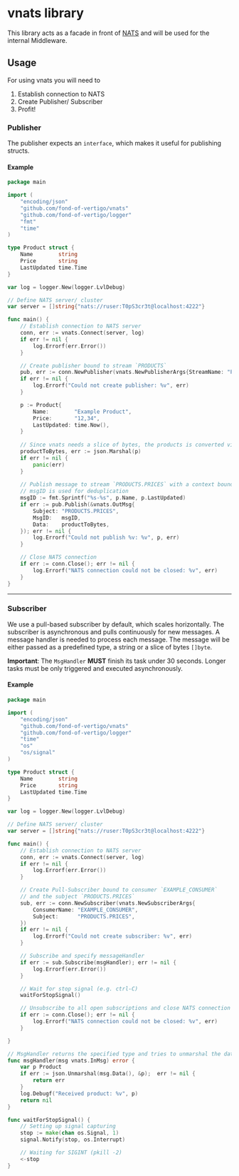 # vnats library

This library acts as a facade in front of [NATS](https://github.com/nats-io/nats.go) and will be used for the internal
Middleware.

## Usage

For using vnats you will need to

1. Establish connection to NATS
2. Create Publisher/ Subscriber
3. Profit!

### Publisher

The publisher expects an `interface`, which makes it useful for publishing structs.

#### Example

```go
package main

import (
	"encoding/json"
	"github.com/fond-of-vertigo/vnats"
	"github.com/fond-of-vertigo/logger"
	"fmt"
	"time"
)

type Product struct {
	Name        string
	Price       string
	LastUpdated time.Time
}

var log = logger.New(logger.LvlDebug)

// Define NATS server/ cluster
var server = []string{"nats://ruser:T0pS3cr3t@localhost:4222"}

func main() {
	// Establish connection to NATS server
	conn, err := vnats.Connect(server, log)
	if err != nil {
		log.Errorf(err.Error())
	}

	// Create publisher bound to stream `PRODUCTS`
	pub, err := conn.NewPublisher(vnats.NewPublisherArgs{StreamName: "PRODUCTS"})
	if err != nil {
		log.Errorf("Could not create publisher: %v", err)
	}

	p := Product{
		Name:        "Example Product",
		Price:       "12,34",
		LastUpdated: time.Now(),
	}
	
	// Since vnats needs a slice of bytes, the products is converted via the json marshaller
	productToBytes, err := json.Marshal(p)
	if err != nil {
        panic(err)
	}
	
	// Publish message to stream `PRODUCTS.PRICES` with a context bound, unique message ID 
	// msgID is used for deduplication
	msgID := fmt.Sprintf("%s-%s", p.Name, p.LastUpdated)
	if err := pub.Publish(&vnats.OutMsg{
		Subject: "PRODUCTS.PRICES",
		MsgID:   msgID,
		Data:    productToBytes,
	}); err != nil {
		log.Errorf("Could not publish %v: %v", p, err)
	}

	// Close NATS connection
	if err := conn.Close(); err != nil {
		log.Errorf("NATS connection could not be closed: %v", err)
	}
}
```

---

### Subscriber

We use a pull-based subscriber by default, which scales horizontally. The subscriber is asynchronous and pulls
continuously for new messages. A message handler is needed to process each message. The message will be either passed 
as a predefined type, a string or a slice of bytes `[]byte`.

**Important**: The `MsgHandler` **MUST** finish its task under 30 seconds. Longer tasks must be only triggered and
executed asynchronously.

#### Example

```go
package main

import (
	"encoding/json"
	"github.com/fond-of-vertigo/vnats"
	"github.com/fond-of-vertigo/logger"
	"time"
	"os"
	"os/signal"
)

type Product struct {
	Name        string
	Price       string
	LastUpdated time.Time
}

var log = logger.New(logger.LvlDebug)

// Define NATS server/ cluster
var server = []string{"nats://ruser:T0pS3cr3t@localhost:4222"}

func main() {
	// Establish connection to NATS server
	conn, err := vnats.Connect(server, log)
	if err != nil {
		log.Errorf(err.Error())
	}

	// Create Pull-Subscriber bound to consumer `EXAMPLE_CONSUMER` 
	// and the subject `PRODUCTS.PRICES`
	sub, err := conn.NewSubscriber(vnats.NewSubscriberArgs{
		ConsumerName: "EXAMPLE_CONSUMER",
		Subject:      "PRODUCTS.PRICES",
	})
	if err != nil {
		log.Errorf("Could not create subscriber: %v", err)
	}

	// Subscribe and specify messageHandler
	if err := sub.Subscribe(msgHandler); err != nil {
		log.Errorf(err.Error())
	}

	// Wait for stop signal (e.g. ctrl-C)
	waitForStopSignal()

	// Unsubscribe to all open subscriptions and close NATS connection
	if err := conn.Close(); err != nil {
		log.Errorf("NATS connection could not be closed: %v", err)
	}

}

// MsgHandler returns the specified type and tries to unmarshal the data.
func msgHandler(msg vnats.InMsg) error {
	var p Product
	if err := json.Unmarshal(msg.Data(), &p);  err != nil {
        return err
	}
	log.Debugf("Received product: %v", p)
	return nil
}

func waitForStopSignal() {
	// Setting up signal capturing
	stop := make(chan os.Signal, 1)
	signal.Notify(stop, os.Interrupt)

	// Waiting for SIGINT (pkill -2)
	<-stop
}

```
